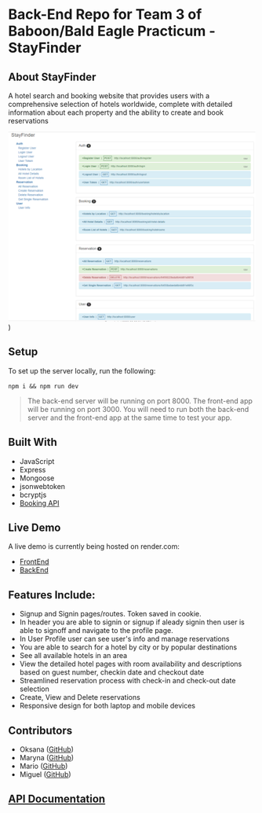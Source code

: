 # Back-End Repo for Team 3 of Baboon/Bald Eagle Practicum - StayFinder

## About StayFinder

A hotel search and booking website that provides users with a comprehensive selection of hotels worldwide, complete with detailed information about each property and the ability to create and book reservations

![docs](images/docs.PNG))

## Setup

To set up the server locally, run the following:

```shell
npm i && npm run dev
```

> The back-end server will be running on port 8000. The front-end app will be running on port 3000. You will need to run both the back-end server and the front-end app at the same time to test your app.

## Built With

- JavaScript
- Express
- Mongoose
- jsonwebtoken
- bcryptjs
- [Booking API](https://rapidapi.com/tipsters/api/booking-com)

## Live Demo

A live demo is currently being hosted on render.com:

- [FrontEnd](https://stayfinder.onrender.com/)
- [BackEnd](https://stayfinder-api.onrender.com/)

## Features Include:

- Signup and Signin pages/routes. Token saved in cookie.
- In header you are able to signin or signup if aleady signin then user is able to signoff and navigate to the profile page.
- In User Profile user can see user's info and manage reservations
- You are able to search for a hotel by city or by popular destinations
- See all available hotels in an area
- View the detailed hotel pages with room availability and descriptions based on guest number, checkin date and checkout date
- Streamlined reservation process with check-in and check-out date selection
- Create, View and Delete reservations
- Responsive design for both laptop and mobile devices

## Contributors

- Oksana ([GitHub](https://github.com/OxanaMl))
- Maryna ([GitHub](https://github.com/marinacod))
- Mario ([GitHub](https://github.com/mariolarios))
- Miguel ([GitHub](https://github.com/madebymiguel))

## [API Documentation](endpoint_docs.html)
